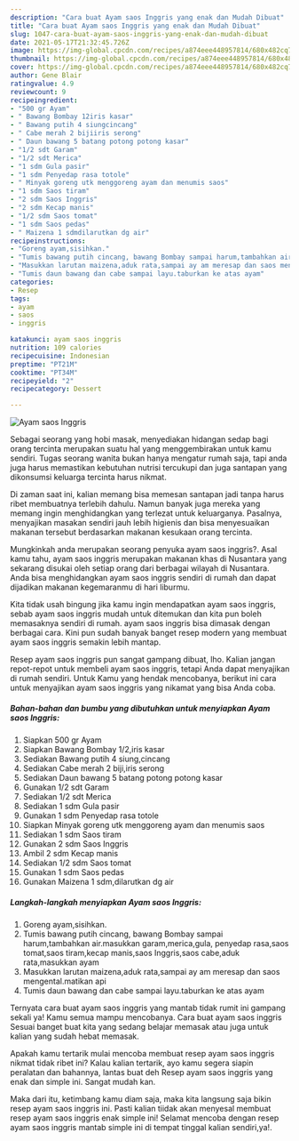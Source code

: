 ```yaml
---
description: "Cara buat Ayam saos Inggris yang enak dan Mudah Dibuat"
title: "Cara buat Ayam saos Inggris yang enak dan Mudah Dibuat"
slug: 1047-cara-buat-ayam-saos-inggris-yang-enak-dan-mudah-dibuat
date: 2021-05-17T21:32:45.726Z
image: https://img-global.cpcdn.com/recipes/a874eee448957814/680x482cq70/ayam-saos-inggris-foto-resep-utama.jpg
thumbnail: https://img-global.cpcdn.com/recipes/a874eee448957814/680x482cq70/ayam-saos-inggris-foto-resep-utama.jpg
cover: https://img-global.cpcdn.com/recipes/a874eee448957814/680x482cq70/ayam-saos-inggris-foto-resep-utama.jpg
author: Gene Blair
ratingvalue: 4.9
reviewcount: 9
recipeingredient:
- "500 gr Ayam"
- " Bawang Bombay 12iris kasar"
- " Bawang putih 4 siungcincang"
- " Cabe merah 2 bijiiris serong"
- " Daun bawang 5 batang potong potong kasar"
- "1/2 sdt Garam"
- "1/2 sdt Merica"
- "1 sdm Gula pasir"
- "1 sdm Penyedap rasa totole"
- " Minyak goreng utk menggoreng ayam dan menumis saos"
- "1 sdm Saos tiram"
- "2 sdm Saos Inggris"
- "2 sdm Kecap manis"
- "1/2 sdm Saos tomat"
- "1 sdm Saos pedas"
- " Maizena 1 sdmdilarutkan dg air"
recipeinstructions:
- "Goreng ayam,sisihkan."
- "Tumis bawang putih cincang, bawang Bombay sampai harum,tambahkan air.masukkan garam,merica,gula, penyedap rasa,saos tomat,saos tiram,kecap manis,saos Inggris,saos cabe,aduk rata,masukkan ayam"
- "Masukkan larutan maizena,aduk rata,sampai ay am meresap dan saos mengental.matikan api"
- "Tumis daun bawang dan cabe sampai layu.taburkan ke atas ayam"
categories:
- Resep
tags:
- ayam
- saos
- inggris

katakunci: ayam saos inggris 
nutrition: 109 calories
recipecuisine: Indonesian
preptime: "PT21M"
cooktime: "PT34M"
recipeyield: "2"
recipecategory: Dessert

---
```



![Ayam saos Inggris](https://img-global.cpcdn.com/recipes/a874eee448957814/680x482cq70/ayam-saos-inggris-foto-resep-utama.jpg)

Sebagai seorang yang hobi masak, menyediakan hidangan sedap bagi orang tercinta merupakan suatu hal yang menggembirakan untuk kamu sendiri. Tugas seorang  wanita bukan hanya mengatur rumah saja, tapi anda juga harus memastikan kebutuhan nutrisi tercukupi dan juga santapan yang dikonsumsi keluarga tercinta harus nikmat.

Di zaman  saat ini, kalian memang bisa memesan santapan jadi tanpa harus ribet membuatnya terlebih dahulu. Namun banyak juga mereka yang memang ingin menghidangkan yang terlezat untuk keluarganya. Pasalnya, menyajikan masakan sendiri jauh lebih higienis dan bisa menyesuaikan makanan tersebut berdasarkan makanan kesukaan orang tercinta. 



Mungkinkah anda merupakan seorang penyuka ayam saos inggris?. Asal kamu tahu, ayam saos inggris merupakan makanan khas di Nusantara yang sekarang disukai oleh setiap orang dari berbagai wilayah di Nusantara. Anda bisa menghidangkan ayam saos inggris sendiri di rumah dan dapat dijadikan makanan kegemaranmu di hari liburmu.

Kita tidak usah bingung jika kamu ingin mendapatkan ayam saos inggris, sebab ayam saos inggris mudah untuk ditemukan dan kita pun boleh memasaknya sendiri di rumah. ayam saos inggris bisa dimasak dengan berbagai cara. Kini pun sudah banyak banget resep modern yang membuat ayam saos inggris semakin lebih mantap.

Resep ayam saos inggris pun sangat gampang dibuat, lho. Kalian jangan repot-repot untuk membeli ayam saos inggris, tetapi Anda dapat menyajikan di rumah sendiri. Untuk Kamu yang hendak mencobanya, berikut ini cara untuk menyajikan ayam saos inggris yang nikamat yang bisa Anda coba.

<!--inarticleads1-->

##### Bahan-bahan dan bumbu yang dibutuhkan untuk menyiapkan Ayam saos Inggris:

1. Siapkan 500 gr Ayam
1. Siapkan  Bawang Bombay 1/2,iris kasar
1. Sediakan  Bawang putih 4 siung,cincang
1. Sediakan  Cabe merah 2 biji,iris serong
1. Sediakan  Daun bawang 5 batang potong potong kasar
1. Gunakan 1/2 sdt Garam
1. Sediakan 1/2 sdt Merica
1. Sediakan 1 sdm Gula pasir
1. Gunakan 1 sdm Penyedap rasa totole
1. Siapkan  Minyak goreng utk menggoreng ayam dan menumis saos
1. Sediakan 1 sdm Saos tiram
1. Gunakan 2 sdm Saos Inggris
1. Ambil 2 sdm Kecap manis
1. Sediakan 1/2 sdm Saos tomat
1. Gunakan 1 sdm Saos pedas
1. Gunakan  Maizena 1 sdm,dilarutkan dg air




<!--inarticleads2-->

##### Langkah-langkah menyiapkan Ayam saos Inggris:

1. Goreng ayam,sisihkan.
1. Tumis bawang putih cincang, bawang Bombay sampai harum,tambahkan air.masukkan garam,merica,gula, penyedap rasa,saos tomat,saos tiram,kecap manis,saos Inggris,saos cabe,aduk rata,masukkan ayam
1. Masukkan larutan maizena,aduk rata,sampai ay am meresap dan saos mengental.matikan api
1. Tumis daun bawang dan cabe sampai layu.taburkan ke atas ayam




Ternyata cara buat ayam saos inggris yang mantab tidak rumit ini gampang sekali ya! Kamu semua mampu mencobanya. Cara buat ayam saos inggris Sesuai banget buat kita yang sedang belajar memasak atau juga untuk kalian yang sudah hebat memasak.

Apakah kamu tertarik mulai mencoba membuat resep ayam saos inggris nikmat tidak ribet ini? Kalau kalian tertarik, ayo kamu segera siapin peralatan dan bahannya, lantas buat deh Resep ayam saos inggris yang enak dan simple ini. Sangat mudah kan. 

Maka dari itu, ketimbang kamu diam saja, maka kita langsung saja bikin resep ayam saos inggris ini. Pasti kalian tiidak akan menyesal membuat resep ayam saos inggris enak simple ini! Selamat mencoba dengan resep ayam saos inggris mantab simple ini di tempat tinggal kalian sendiri,ya!.

